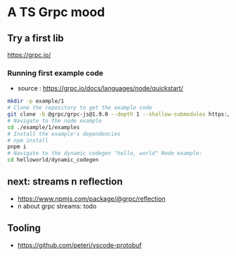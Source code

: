 # A TS Grpc mood

## Try a first lib

https://grpc.io/

### Running first example code

* source : https://grpc.io/docs/languages/node/quickstart/

```bash
mkdir -p example/1
# Clone the repository to get the example code
git clone -b @grpc/grpc-js@1.9.0 --depth 1 --shallow-submodules https://github.com/grpc/grpc-node ./example/1/
# Navigate to the node example
cd ./example/1/examples
# Install the example's dependencies
# npm install
pnpm i
# Navigate to the dynamic codegen "hello, world" Node example:
cd helloworld/dynamic_codegen

```

## next: streams n reflection

* <https://www.npmjs.com/package/@grpc/reflection>
* n about grpc streams: todo

## Tooling

* https://github.com/peterj/vscode-protobuf